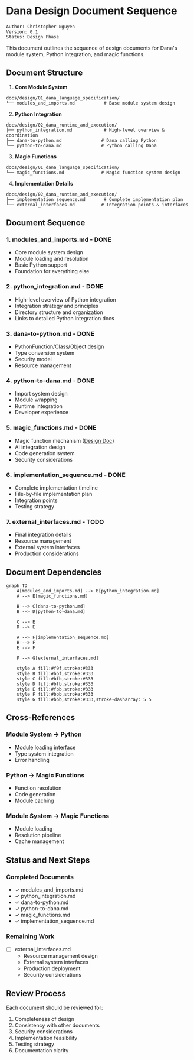 # Dana Design Document Sequence

```text
Author: Christopher Nguyen
Version: 0.1
Status: Design Phase
```

This document outlines the sequence of design documents for Dana's module system, Python integration, and magic functions.

## Document Structure

1. **Core Module System**
```
docs/design/01_dana_language_specification/
└── modules_and_imports.md           # Base module system design
```

2. **Python Integration**
```
docs/design/02_dana_runtime_and_execution/
├── python_integration.md            # High-level overview & coordination
├── dana-to-python.md               # Dana calling Python
└── python-to-dana.md               # Python calling Dana
```

3. **Magic Functions**
```
docs/design/01_dana_language_specification/
└── magic_functions.md              # Magic function system design
```

4. **Implementation Details**
```
docs/design/02_dana_runtime_and_execution/
├── implementation_sequence.md       # Complete implementation plan
└── external_interfaces.md          # Integration points & interfaces
```

## Document Sequence

### 1. modules_and_imports.md - DONE
- Core module system design
- Module loading and resolution
- Basic Python support
- Foundation for everything else

### 2. python_integration.md - DONE
- High-level overview of Python integration
- Integration strategy and principles
- Directory structure and organization
- Links to detailed Python integration docs

### 3. dana-to-python.md - DONE
- PythonFunction/Class/Object design
- Type conversion system
- Security model
- Resource management

### 4. python-to-dana.md - DONE
- Import system design
- Module wrapping
- Runtime integration
- Developer experience

### 5. magic_functions.md - DONE
- Magic function mechanism ([Design Doc](../../.design/magic_functions.md))
- AI integration design
- Code generation system
- Security considerations

### 6. implementation_sequence.md - DONE
- Complete implementation timeline
- File-by-file implementation plan
- Integration points
- Testing strategy

### 7. external_interfaces.md - TODO
- Final integration details
- Resource management
- External system interfaces
- Production considerations

## Document Dependencies

```mermaid
graph TD
    A[modules_and_imports.md] --> B[python_integration.md]
    A --> E[magic_functions.md]
    
    B --> C[dana-to-python.md]
    B --> D[python-to-dana.md]
    
    C --> E
    D --> E
    
    A --> F[implementation_sequence.md]
    B --> F
    E --> F
    
    F --> G[external_interfaces.md]
    
    style A fill:#f9f,stroke:#333
    style B fill:#bbf,stroke:#333
    style C fill:#bfb,stroke:#333
    style D fill:#bfb,stroke:#333
    style E fill:#fbb,stroke:#333
    style F fill:#bbb,stroke:#333
    style G fill:#bbb,stroke:#333,stroke-dasharray: 5 5
```

## Cross-References

### Module System → Python
- Module loading interface
- Type system integration
- Error handling

### Python → Magic Functions
- Function resolution
- Code generation
- Module caching

### Module System → Magic Functions
- Module loading
- Resolution pipeline
- Cache management

## Status and Next Steps

### Completed Documents
- ✓ modules_and_imports.md
- ✓ python_integration.md
- ✓ dana-to-python.md
- ✓ python-to-dana.md
- ✓ magic_functions.md
- ✓ implementation_sequence.md

### Remaining Work
- [ ] external_interfaces.md
  - Resource management design
  - External system interfaces
  - Production deployment
  - Security considerations

## Review Process

Each document should be reviewed for:
1. Completeness of design
2. Consistency with other documents
3. Security considerations
4. Implementation feasibility
5. Testing strategy
6. Documentation clarity 